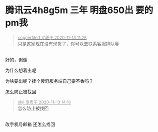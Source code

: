 # 腾讯云4h8g5m 三年 明盘650出 要的pm我


<div class="quote"><blockquote><font size="2"><a href="https://www.hostloc.com/forum.php?mod=redirect&amp;goto=findpost&amp;pid=9447675&amp;ptid=766136" target="_blank"><font color="#999999">copperfiled 发表于 2020-11-13 11:26</font></a></font><br />
只是这家现在没有现货了，你可以去联系客服排队等</blockquote></div><br />
好的，谢谢

为什么想着出呢

<img src="static/image/smiley/default/lol.gif" smilieid="12" border="0" alt="" /><img src="static/image/smiley/default/lol.gif" smilieid="12" border="0" alt="" /><img src="static/image/smiley/default/lol.gif" smilieid="12" border="0" alt="" />为啥要出呢？挂个传奇服务端自己耍不香吗？

怎么防止被找回

<div class="quote"><blockquote><font size="2"><a href="https://www.hostloc.com/forum.php?mod=redirect&amp;goto=findpost&amp;pid=9448400&amp;ptid=766136" target="_blank"><font color="#999999">siyi 发表于 2020-11-13 14:16</font></a></font><br />
怎么防止被找回</blockquote></div><br />
改手机号邮箱 还怎么找回
